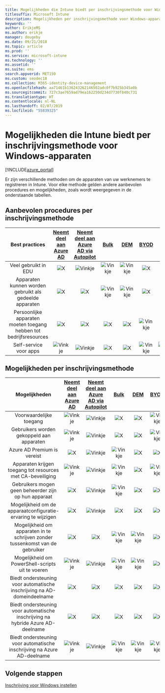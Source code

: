```yaml
---
title: Mogelijkheden die Intune biedt per inschrijvingsmethode voor Windows-apparaten
titlesuffix: Microsoft Intune
description: Mogelijkheden per inschrijvingsmethode voor Windows-apparaten.
keywords: ''
author: ErikjeMS
ms.author: erikje
manager: dougeby
ms.date: 09/21/2018
ms.topic: article
ms.prod: ''
ms.service: microsoft-intune
ms.technology: ''
ms.assetid: ''
ms.suite: ems
search.appverid: MET150
ms.custom: seodec18
ms.collection: M365-identity-device-management
ms.openlocfilehash: aa71461b136243262146502adc0f7b925b345a0b
ms.sourcegitcommit: 727c3ae7659ad79ea162250d234d7730f840c731
ms.translationtype: HT
ms.contentlocale: nl-NL
ms.lasthandoff: 02/07/2019
ms.locfileid: "55839325"
---
```

# <a name="intune-enrollment-method-capabilities-for-windows-devices"></a>Mogelijkheden die Intune biedt per inschrijvingsmethode voor Windows-apparaten
[!INCLUDE[azure_portal](./includes/azure_portal.md)]

Er zijn verschillende methoden om de apparaten van uw werknemers te registreren in Intune. Voor elke methode gelden andere aanbevolen procedures en mogelijkheden, zoals wordt weergegeven in de onderstaande tabellen.

## <a name="best-practices-by-enrollment-method"></a>Aanbevolen procedures per inschrijvingsmethode
| **Best practices** | **[Neemt deel aan Azure AD](windows-enroll.md#enable-windows-10-automatic-enrollment)**|**[Neemt deel aan Azure AD via Autopilot](enrollment-autopilot.md)** |**[Bulk](windows-bulk-enroll.md)**|**[DEM](device-enrollment-manager-enroll.md)** | **[BYOD](device-enrollment.md#bring-your-own-device)** | **[GPO](https://docs.microsoft.com/windows/client-management/mdm/enroll-a-windows-10-device-automatically-using-group-policy)** |
|:---:|:---:|:---:|:---:|:---:|:---:|:---:|
|Veel gebruikt in EDU|![X](media/xmark.png)|![Vinkje](media/checkmark.png)|![Vinkje](media/checkmark.png)|![Vinkje](media/checkmark.png)|![X](media/xmark.png)|![X](media/xmark.png)|
|Apparaten kunnen worden gebruikt als gedeelde apparaten|![X](media/xmark.png)|![X](media/xmark.png)|![Vinkje](media/checkmark.png)|![Vinkje](media/checkmark.png)|![X](media/xmark.png)|![X](media/xmark.png)|
|Persoonlijke apparaten moeten toegang hebben tot bedrijfsresources|![X](media/xmark.png)|![X](media/xmark.png)|![X](media/xmark.png)|![X](media/xmark.png)|![Vinkje](media/checkmark.png)|![X](media/xmark.png)|
|Self-service voor apps|![Vinkje](media/checkmark.png)|![Vinkje](media/checkmark.png)|![X](media/xmark.png)|![X](media/xmark.png)|![Vinkje](media/checkmark.png)|![Vinkje](media/checkmark.png)|

## <a name="capabilities-by-enrollment-method"></a>Mogelijkheden per inschrijvingsmethode

| **Mogelijkheden** | **[Neemt deel aan Azure AD](windows-enroll.md#enable-windows-10-automatic-enrollment)**|**[Neemt deel aan Azure AD via Autopilot](enrollment-autopilot.md)** |**[Bulk](windows-bulk-enroll.md)**|**[DEM](device-enrollment-manager-enroll.md)** | **[BYOD](device-enrollment.md#bring-your-own-device)** | **[GPO](https://docs.microsoft.com/windows/client-management/mdm/enroll-a-windows-10-device-automatically-using-group-policy)** |
|:---:|:---:|:---:|:---:|:---:|:---:|:---:|
|Voorwaardelijke toegang                                      |![Vinkje](media/checkmark.png)|![Vinkje](media/checkmark.png)|![X](media/xmark.png)|![X](media/xmark.png)|![Vinkje](media/checkmark.png)|![Vinkje](media/checkmark.png)|
|Gebruikers worden gekoppeld aan apparaten                    |![Vinkje](media/checkmark.png)|![Vinkje](media/checkmark.png)|![X](media/xmark.png)|![X](media/xmark.png)|![Vinkje](media/checkmark.png)|![Vinkje](media/checkmark.png)|
|Azure AD Premium is vereist                               |![X](media/xmark.png)|![Vinkje](media/checkmark.png)|![Vinkje](media/checkmark.png)|![X](media/xmark.png)|![X](media/xmark.png)|![Vinkje](media/checkmark.png)|
|Apparaten krijgen toegang tot resources met CA-beveiliging             |![Vinkje](media/checkmark.png)|![Vinkje](media/checkmark.png)|![Vinkje](media/checkmark.png)|![X](media/xmark.png)|![Vinkje](media/checkmark.png)|![Vinkje](media/checkmark.png)|
|Gebruikers mogen geen beheerder zijn op hun apparaat               |![X](media/xmark.png)|![Vinkje](media/checkmark.png)|![Vinkje](media/checkmark.png)|![X](media/xmark.png)|![X](media/xmark.png)|![X](media/xmark.png)|
|Mogelijkheid om de apparaatconfiguratie-ervaring te wijzigen        |![X](media/xmark.png)|![Vinkje](media/checkmark.png)|![X](media/xmark.png)|![X](media/xmark.png)|![X](media/xmark.png)|![X](media/xmark.png)|
|Mogelijkheid om apparaten in te schrijven zonder tussenkomst van de gebruiker      |![X](media/xmark.png)|![X](media/xmark.png)|![Vinkje](media/checkmark.png)|![Vinkje](media/checkmark.png)|![X](media/xmark.png)|![Vinkje](media/checkmark.png)|
|Mogelijkheid om PowerShell-scripts uit te voeren                       |![Vinkje](media/checkmark.png)|![Vinkje](media/checkmark.png)|![Vinkje](media/checkmark.png)|![Vinkje](media/checkmark.png)|![X](media/xmark.png)|![X](media/xmark.png)| 
|Biedt ondersteuning voor automatische inschrijving na AD-domeindeelname      |![X](media/xmark.png)|![X](media/xmark.png)|![X](media/xmark.png)|![X](media/xmark.png)|![X](media/xmark.png)|![Vinkje](media/checkmark.png)|
|Biedt ondersteuning voor automatische inschrijving na hybride Azure AD-deelname|![X](media/xmark.png)|![X](media/xmark.png)|![X](media/xmark.png)|![X](media/xmark.png)|![X](media/xmark.png)|![Vinkje](media/checkmark.png)|
|Biedt ondersteuning voor automatische inschrijving na Azure AD-deelname       |![Vinkje](media/checkmark.png)|![Vinkje](media/checkmark.png)|![Vinkje](media/checkmark.png)|![Vinkje](media/checkmark.png)|![Vinkje](media/checkmark.png)|![X](media/xmark.png)|

## <a name="next-steps"></a>Volgende stappen

[Inschrijving voor Windows instellen](windows-enroll.md)

